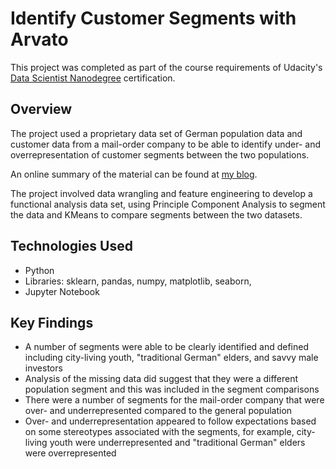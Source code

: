 # Identify Customer Segments with Arvato
This project was completed as part of the course requirements of Udacity's [Data Scientist Nanodegree](https://www.udacity.com/course/data-scientist-nanodegree--nd025) certification.

## Overview
The project used a proprietary data set of German population data and customer data from a mail-order company to be able to identify under- and overrepresentation of customer segments between the two populations. 

An online summary of the material can be found at [my blog](https://rebeccaebarnes.github.io/). 

The project involved data wrangling and feature engineering to develop a functional analysis data set, using Principle Component Analysis to segment the data and KMeans to compare segments between the two datasets.

## Technologies Used
- Python 
- Libraries: sklearn, pandas, numpy, matplotlib, seaborn, 
- Jupyter Notebook

## Key Findings
- A number of segments were able to be clearly identified and defined including city-living youth, "traditional German" elders, and savvy male investors
- Analysis of the missing data did suggest that they were a different population segment and this was included in the segment comparisons
- There were a number of segments for the mail-order company that were over- and underrepresented compared to the general population
- Over- and underrepresentation appeared to follow expectations based on some stereotypes associated with the segments, for example, city-living youth were underrepresented and "traditional German" elders were overrepresented
